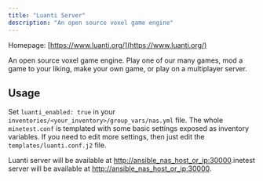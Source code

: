 ```yaml
---
title: "Luanti Server"
description: "An open source voxel game engine"
---
```


Homepage: [https://www.luanti.org/](https://www.luanti.org/)

An open source voxel game engine. Play one of our many games, mod a game to your liking, make your own game, or play on a multiplayer server.

## Usage

Set `luanti_enabled: true` in your `inventories/<your_inventory>/group_vars/nas.yml` file. The whole `minetest.conf` is templated with some basic settings exposed as inventory variables. If you need to edit more settings, then just edit the `templates/luanti.conf.j2` file.

Luanti server will be available at [http://ansible_nas_host_or_ip:30000](http://ansible_nas_host_or_ip:30000).inetest server will be available at [http://ansible_nas_host_or_ip:30000](http://ansible_nas_host_or_ip:30000).
